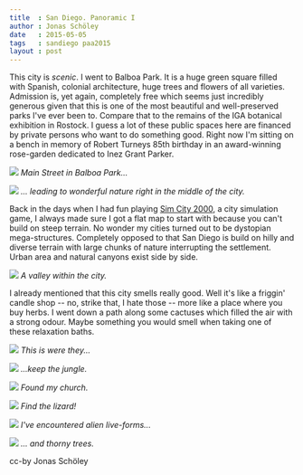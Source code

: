 ```yaml
---
title  : San Diego. Panoramic I
author : Jonas Schöley
date   : 2015-05-05
tags   : sandiego paa2015
layout : post
---
```


This city is *scenic*. I went to Balboa Park. It is a huge green square filled with Spanish, colonial architecture, huge trees and flowers of all varieties. Admission is, yet again, completely free which seems just incredibly generous given that this is one of the most beautiful and well-preserved parks I've ever been to. Compare that to the remains of the IGA botanical exhibition in Rostock. I guess a lot of these public spaces here are financed by private persons who want to do something good. Right now I'm sitting on a bench in memory of Robert Turneys 85th birthday in an award-winning rose-garden dedicated to Inez Grant Parker.

![](/assets/2015-05-05-san_diego_panoramic_i/pano_20150427_134352.jpg)
*Main Street in Balboa Park...*

![](/assets/2015-05-05-san_diego_panoramic_i/PANO_20150427_115329.jpg)
*... leading to wonderful nature right in the middle of the city.*

Back in the days when I had fun playing [Sim City 2000](http://www.rockpapershotgun.com/2011/05/28/gaming-made-me-sim-city-2000/), a city simulation game, I always made sure I got a flat map to start with because you can't build on steep terrain. No wonder my cities turned out to be dystopian mega-structures. Completely opposed to that San Diego is build on hilly and diverse terrain with large chunks of nature interrupting the settlement. Urban area and natural canyons exist side by side.

![](/assets/2015-05-05-san_diego_panoramic_i/img_20150427_115726.jpg)
*A valley within the city.*

I already mentioned that this city smells really good. Well it's like a friggin' candle shop -- no, strike that, I hate those -- more like a place where you buy herbs. I went down a path along some cactuses which filled the air with a strong odour. Maybe something you would smell when taking one of these relaxation baths.

![](/assets/2015-05-05-san_diego_panoramic_i/IMG_20150427_134334.jpg)
*This is were they...*

![](/assets/2015-05-05-san_diego_panoramic_i/IMG_20150427_113203.jpg)
*...keep the jungle.*

![](/assets/2015-05-05-san_diego_panoramic_i/IMG_20150427_095529.jpg)
*Found my church.*

![](/assets/2015-05-05-san_diego_panoramic_i/IMG_20150427_120537.jpg)
*Find the lizard!*

![](/assets/2015-05-05-san_diego_panoramic_i/IMG_20150427_132608.jpg)
*I've encountered alien live-forms...*

![](/assets/2015-05-05-san_diego_panoramic_i/IMG_20150427_132907.jpg)
*... and thorny trees.*

cc-by Jonas Schöley